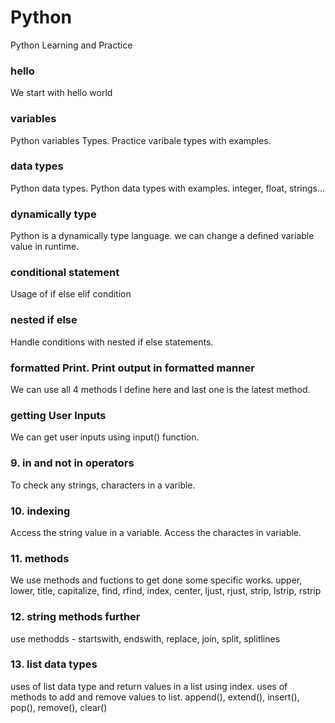 # Python
Python Learning and Practice

### hello
We start with hello world

### variables
Python variables Types. Practice varibale types with examples.

### data types
Python data types. Python data types with examples. integer, float, strings...

### dynamically type
Python is a dynamically type language. we can change a defined variable value in runtime.

### conditional statement
Usage of if else elif condition

### nested if else
Handle conditions with nested if else statements.

### formatted Print. Print output in formatted manner
We can use all 4 methods I define here and last one is the latest method. 

### getting User Inputs
We can get user inputs using input() function. 

### 9. in and not in operators
To check any strings, characters in a varible.

### 10. indexing
Access the string value in a variable. Access the charactes in variable.

### 11. methods
We use methods and fuctions to get done some specific works.
upper, lower, title, capitalize, find, rfind, index, center, ljust, rjust, strip, lstrip, rstrip

### 12. string methods further
use methodds - startswith, endswith, replace, join, split, splitlines

### 13. list data types
uses of list data type and return values in a list using index. uses of methods to add and remove values to list. append(), extend(), insert(), pop(), remove(), clear()